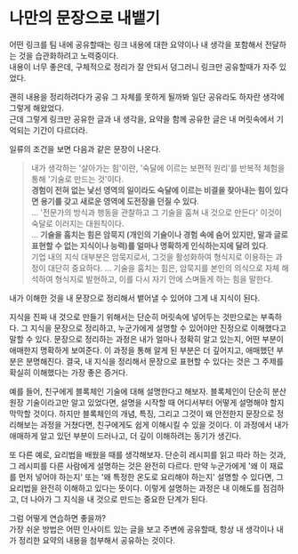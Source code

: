 # 나만의 문장으로 내뱉기

어떤 링크를 팀 내에 공유할때는 링크 내용에 대한 요약이나 내 생각을 포함해서 전달하는 것을 습관화하려고 노력중이다.  
내용이 너무 좋은데, 구체적으로 정리가 잘 안되서 덩그러니 링크만 공유할때가 자주 있었다.  
  
괜히 내용을 정리하려다가 공유 그 자체를 못하게 될까봐 일단 공유라도 하자란 생각에 그렇게 해왔었다.  
근데 그렇게 링크만 공유한 글과 내 생각을, 요약을 함께 공유한 글은 내 머릿속에서 기억되는 기간이 다르더라.


일류의 조건을 보면 다음과 같은 문장이 나온다.

> 내가 생각하는 '살아가는 힘'이란, '숙달에 이르는 보편적 원리'를 반복적 체험을 통해 '기술로 만드는 것'이다.  
> **경험이 전혀 없는 낯선 영역의 일이라도 숙달에 이르는 비결을 찾아내는 힘이 있다면 용기를 갖고 새로운 영역에 도전장을 던질 수 있다**.  
> ...
> '전문가의 방식과 행동을 관찰하고 그 기술을 훔쳐 내 것으로 만든다' 이것이 숙달로 이러지는 대원칙이다.  
> ...
> **기술을 훔치는 힘은 암묵지 (개인의 기술이나 경험 속에 숨어 있지만, 말과 글로 표현할 수 없는 지식이나 능력)를 얼마나 명확하게 인식하는지에 달려 있다**.  
> 기업 내의 지식 대부분은 암묵지로서, 그것을 활성화하여 형식지로 이용하는 과정이 대단히 중요하다.
> ...
> 기술을 훔치는 힘은, 암묵지를 본인의 의식으로 자체 해석하여 형식지로 발현하고, 이를 다시 자기 안에 스며들게 하는 힘을 말한다.  
> 

내가 이해한 것을 내 문장으로 정리해서 뱉어낼 수 있어야 그게 내 지식이 된다.  

지식을 진짜 내 것으로 만들기 위해서는 단순히 머릿속에 넣어두는 것만으로는 부족하다. 그 지식을 문장으로 정리하고, 누군가에게 설명할 수 있어야만 진정으로 이해했다고 말할 수 있다. 문장으로 정리하는 과정은 내가 얼마나 정확히 알고 있는지, 어떤 부분이 애매한지 명확하게 보여준다. 이 과정을 통해 알게 된 부분은 더 깊어지고, 애매했던 부분은 분명해진다. 결국, 내 지식을 정리해서 문장으로 표현할 수 있다는 것은 그 주제를 확실히 이해했다는 가장 좋은 증거다.

예를 들어, 친구에게 블록체인 기술에 대해 설명한다고 해보자. 블록체인이 단순히 분산 원장 기술이라고만 알고 있었다면, 설명을 시작할 때 어디서부터 어떻게 설명해야 할지 막막할 것이다. 하지만 블록체인의 개념, 특징, 그리고 그것이 왜 안전한지 문장으로 정리해보는 과정을 거쳤다면, 친구에게도 쉽게 이해시킬 수 있을 것이다. 이 과정에서 내가 애매하게 알고 있던 부분이 드러나고, 더 깊이 이해하려는 동기가 생긴다.

또 다른 예로, 요리법을 배웠을 때를 생각해보자. 단순히 레시피를 읽고 따라 하는 것과, 그 레시피를 다른 사람에게 설명하는 것은 완전히 다르다. 만약 누군가에게 '왜 이 재료를 먼저 넣어야 하는지' 또는 '왜 특정한 온도로 요리해야 하는지' 설명할 수 있다면, 그 요리법을 완전히 이해하고 있다는 뜻이다. 이렇게 설명하는 과정은 내 이해도를 점검하고, 더 나아가 그 지식을 내 것으로 만드는 중요한 단계가 된다.

그럼 어떻게 연습하면 좋을까?  
가장 쉬운 방법은 어떤 인사이트 있는 글을 보고 주변에 공유할때, 항상 내 생각이나 내가 정리한 요약의 내용을 첨부해서 공유하는 것이다.  

